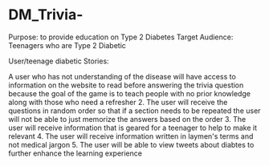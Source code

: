 # DM_Trivia-

Purpose:  to provide education on Type 2 Diabetes
Target Audience: Teenagers who are Type 2 Diabetic 

User/teenage diabetic Stories:

A user who has not understanding of the disease will have access to information on the website to read before answering the trivia question because the goal of the game is to teach people with no prior knowledge along with those who need a refresher
2. The user will receive the questions in random order so that if a section needs to be repeated the user will not be able to just memorize the answers based on the order
3. The user will receive information that is geared for a teenager to help to make it relevant
4. The user will receive information written in laymen's terms and not medical jargon
5. The user will be able to view tweets about diabtes to further enhance the learning experience


